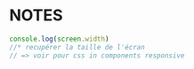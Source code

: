 # NOTES

```js  
console.log(screen.width)
//* recupérer la taille de l'écran
// => voir pour css in components responsive
```

